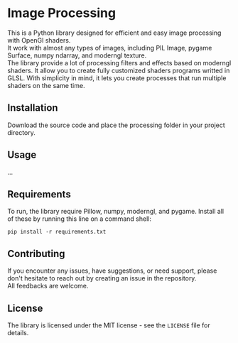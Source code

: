 # Image Processing

This is a Python library designed for efficient and easy image processing with OpenGl shaders.  
It work with almost any types of images, including PIL Image, pygame Surface, numpy ndarray, and moderngl texture.  
The library provide a lot of processing filters and effects based on moderngl shaders. It allow you to create fully customized shaders programs writted in GLSL. With simplicity in mind, it lets you create processes that run multiple shaders on the same time.

## Installation

Download the source code and place the processing folder in your project directory.

## Usage

...

## Requirements

To run, the library require Pillow, numpy, moderngl, and pygame. Install all of these by running this line on a command shell:
```
pip install -r requirements.txt
```

## Contributing

If you encounter any issues, have suggestions, or need support, please don't hesitate to reach out by creating an issue in the repository.  
All feedbacks are welcome.

## License

The library is licensed under the MIT license - see the `LICENSE` file for details.
